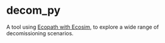 # decom_py

A tool using [Ecopath with Ecosim](https://ecopath.org/), to explore a wide range of
decomissioning scenarios.
